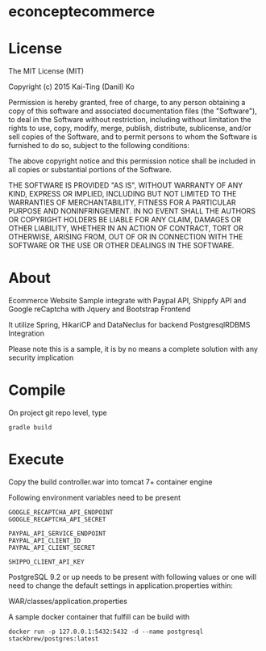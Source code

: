 # econceptecommerce

License
============================
The MIT License (MIT)

Copyright (c) 2015 Kai-Ting (Danil) Ko

Permission is hereby granted, free of charge, to any person obtaining a copy of this software and associated documentation files (the "Software"), to deal in the Software without restriction, including without limitation the rights to use, copy, modify, merge, publish, distribute, sublicense, and/or sell copies of the Software, and to permit persons to whom the Software is furnished to do so, subject to the following conditions:

The above copyright notice and this permission notice shall be included in all copies or substantial portions of the Software.

THE SOFTWARE IS PROVIDED "AS IS", WITHOUT WARRANTY OF ANY KIND, EXPRESS OR IMPLIED, INCLUDING BUT NOT LIMITED TO THE WARRANTIES OF MERCHANTABILITY, FITNESS FOR A PARTICULAR PURPOSE AND NONINFRINGEMENT. IN NO EVENT SHALL THE AUTHORS OR COPYRIGHT HOLDERS BE LIABLE FOR ANY CLAIM, DAMAGES OR OTHER LIABILITY, WHETHER IN AN ACTION OF CONTRACT, TORT OR OTHERWISE, ARISING FROM, OUT OF OR IN CONNECTION WITH THE SOFTWARE OR THE USE OR OTHER DEALINGS IN THE SOFTWARE.


About
============================
Ecommerce Website Sample integrate with Paypal API, Shippfy API and Google reCaptcha with Jquery and Bootstrap Frontend

It utilize Spring, HikariCP and DataNeclus for backend PostgresqlRDBMS Integration

Please note this is a sample, it is by no means a complete solution with any security implication

Compile
============================
On project git repo level, type
```
gradle build
```

Execute
============================
Copy the build controller.war into tomcat 7+ container engine

Following environment variables need to be present
```
GOOGLE_RECAPTCHA_API_ENDPOINT
GOOGLE_RECAPTCHA_API_SECRET

PAYPAL_API_SERVICE_ENDPOINT
PAYPAL_API_CLIENT_ID
PAYPAL_API_CLIENT_SECRET

SHIPPO_CLIENT_API_KEY
```

PostgreSQL 9.2 or up needs to be present with following values or one will need to change the default settings in application.properties within:

WAR/classes/application.properties

A sample docker container that fulfill can be build with

```
docker run -p 127.0.0.1:5432:5432 -d --name postgresql stackbrew/postgres:latest
```
